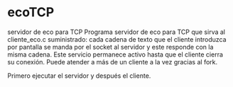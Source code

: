 # ecoTCP
servidor de eco para TCP
Programa servidor de eco para TCP que sirva al cliente_eco.c
suministrado: cada cadena de texto que el cliente introduzca por pantalla se
manda por el socket al servidor y este responde con la misma cadena. Este
servicio permanece activo hasta que el cliente cierra su conexión.
Puede atender a más de un cliente a la vez gracias al fork.

Primero ejecutar el servidor y después el cliente.
